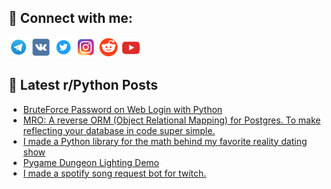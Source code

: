 ## 🔎 Connect with me:
[<img src="https://github.com/bullbesh/bullbesh/blob/main/images/Telegram.png" width="32" height="32" />](https://t.me/bullbesh)
[<img src="https://github.com/bullbesh/bullbesh/blob/main/images/VK.png" width="32" height="32" />](https://vk.com/bullbesh)
[<img src="https://github.com/bullbesh/bullbesh/blob/main/images/Twitter.png" width="32" height="32" />](https://twitter.com/bullbesh1)
[<img src="https://github.com/bullbesh/bullbesh/blob/main/images/Instagram.png" width="32" height="32" />](https://www.instagram.com/bullbesh)
[<img src="https://github.com/bullbesh/bullbesh/blob/main/images/Reddit.png" width="32" height="32" />](https://www.reddit.com/user/bullbesh)
[<img src="https://github.com/bullbesh/bullbesh/blob/main/images/YouTube.png" width="32" height="32" />](https://www.youtube.com/channel/UCtfjRs6uzgq5mfm8S06WTcg)

## 📕 Latest r/Python Posts
<!-- BLOG-POST-LIST:START -->
- [BruteForce Password on Web Login with Python](https://www.reddit.com/r/Python/comments/10oayrt/bruteforce_password_on_web_login_with_python/)
- [MRO: A reverse ORM &lpar;Object Relational Mapping&rpar; for Postgres. To make reflecting your database in code super simple.](https://www.reddit.com/r/Python/comments/10o9sb9/mro_a_reverse_orm_object_relational_mapping_for/)
- [I made a Python library for the math behind my favorite reality dating show](https://www.reddit.com/r/Python/comments/10o9m2w/i_made_a_python_library_for_the_math_behind_my/)
- [Pygame Dungeon Lighting Demo](https://www.reddit.com/r/Python/comments/10o6jaw/pygame_dungeon_lighting_demo/)
- [I made a spotify song request bot for twitch.](https://www.reddit.com/r/Python/comments/10o5rus/i_made_a_spotify_song_request_bot_for_twitch/)
<!-- BLOG-POST-LIST:END -->
